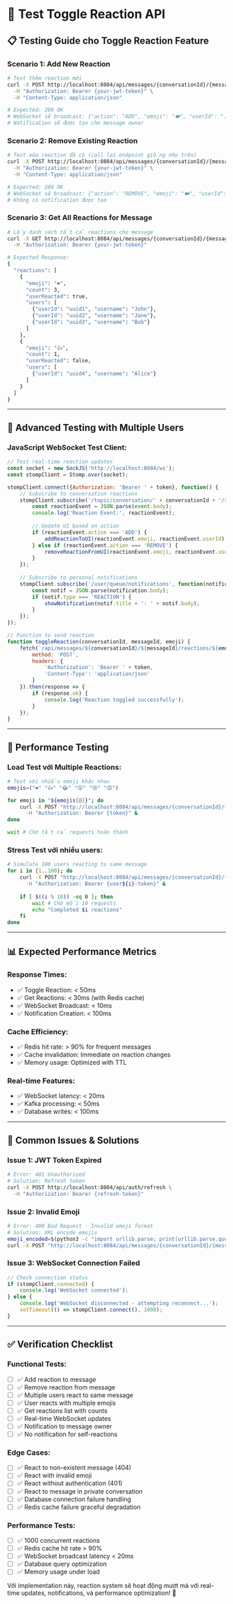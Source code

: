 # 🎯 Test Toggle Reaction API

## 📋 **Testing Guide cho Toggle Reaction Feature**

### **Scenario 1: Add New Reaction**
```bash
# Test thêm reaction mới
curl -X POST http://localhost:8084/api/messages/{conversationId}/{messageId}/reactions/❤️ \
  -H "Authorization: Bearer {your-jwt-token}" \
  -H "Content-Type: application/json"

# Expected: 200 OK
# WebSocket sẽ broadcast: {"action": "ADD", "emoji": "❤️", "userId": "...", ...}
# Notification sẽ được tạo cho message owner
```

### **Scenario 2: Remove Existing Reaction**
```bash
# Test xóa reaction đã có (call lại endpoint giống như trên)
curl -X POST http://localhost:8084/api/messages/{conversationId}/{messageId}/reactions/❤️ \
  -H "Authorization: Bearer {your-jwt-token}" \
  -H "Content-Type: application/json"

# Expected: 200 OK  
# WebSocket sẽ broadcast: {"action": "REMOVE", "emoji": "❤️", "userId": "...", ...}
# Không có notification được tạo
```

### **Scenario 3: Get All Reactions for Message**
```bash
# Lấy danh sách tất cả reactions cho message
curl -X GET http://localhost:8084/api/messages/{conversationId}/{messageId}/reactions \
  -H "Authorization: Bearer {your-jwt-token}"

# Expected Response:
{
  "reactions": [
    {
      "emoji": "❤️",
      "count": 3,
      "userReacted": true,
      "users": [
        {"userId": "uuid1", "username": "John"},
        {"userId": "uuid2", "username": "Jane"},
        {"userId": "uuid3", "username": "Bob"}
      ]
    },
    {
      "emoji": "👍",
      "count": 1,
      "userReacted": false,
      "users": [
        {"userId": "uuid4", "username": "Alice"}
      ]
    }
  ]
}
```

---

## 🔧 **Advanced Testing with Multiple Users**

### **JavaScript WebSocket Test Client:**
```javascript
// Test real-time reaction updates
const socket = new SockJS('http://localhost:8084/ws');
const stompClient = Stomp.over(socket);

stompClient.connect({Authorization: 'Bearer ' + token}, function() {
    // Subscribe to conversation reactions
    stompClient.subscribe('/topic/conversation/' + conversationId + '/reactions', function(event) {
        const reactionEvent = JSON.parse(event.body);
        console.log('Reaction Event:', reactionEvent);
        
        // Update UI based on action
        if (reactionEvent.action === 'ADD') {
            addReactionToUI(reactionEvent.emoji, reactionEvent.userId);
        } else if (reactionEvent.action === 'REMOVE') {
            removeReactionFromUI(reactionEvent.emoji, reactionEvent.userId);
        }
    });
    
    // Subscribe to personal notifications
    stompClient.subscribe('/user/queue/notifications', function(notification) {
        const notif = JSON.parse(notification.body);
        if (notif.type === 'REACTION') {
            showNotification(notif.title + ': ' + notif.body);
        }
    });
});

// Function to send reaction
function toggleReaction(conversationId, messageId, emoji) {
    fetch(`/api/messages/${conversationId}/${messageId}/reactions/${emoji}`, {
        method: 'POST',
        headers: {
            'Authorization': 'Bearer ' + token,
            'Content-Type': 'application/json'
        }
    }).then(response => {
        if (response.ok) {
            console.log('Reaction toggled successfully');
        }
    });
}
```

---

## 🚀 **Performance Testing**

### **Load Test với Multiple Reactions:**
```bash
# Test với nhiều emoji khác nhau
emojis=("❤️" "👍" "😂" "😮" "😢" "😡")

for emoji in "${emojis[@]}"; do
    curl -X POST "http://localhost:8084/api/messages/{conversationId}/{messageId}/reactions/${emoji}" \
      -H "Authorization: Bearer {token}" &
done

wait # Chờ tất cả requests hoàn thành
```

### **Stress Test với nhiều users:**
```bash
# Simulate 100 users reacting to same message
for i in {1..100}; do
    curl -X POST "http://localhost:8084/api/messages/{conversationId}/{messageId}/reactions/❤️" \
      -H "Authorization: Bearer {user${i}-token}" &
    
    if [ $((i % 10)) -eq 0 ]; then
        wait # Chờ mỗi 10 requests
        echo "Completed $i reactions"
    fi
done
```

---

## 📊 **Expected Performance Metrics**

### **Response Times:**
- ✅ Toggle Reaction: < 50ms
- ✅ Get Reactions: < 30ms (with Redis cache)
- ✅ WebSocket Broadcast: < 10ms
- ✅ Notification Creation: < 100ms

### **Cache Efficiency:**
- ✅ Redis hit rate: > 90% for frequent messages
- ✅ Cache invalidation: Immediate on reaction changes
- ✅ Memory usage: Optimized with TTL

### **Real-time Features:**
- ✅ WebSocket latency: < 20ms
- ✅ Kafka processing: < 50ms
- ✅ Database writes: < 100ms

---

## 🐛 **Common Issues & Solutions**

### **Issue 1: JWT Token Expired**
```bash
# Error: 401 Unauthorized
# Solution: Refresh token
curl -X POST http://localhost:8084/api/auth/refresh \
  -H "Authorization: Bearer {refresh-token}"
```

### **Issue 2: Invalid Emoji**
```bash
# Error: 400 Bad Request - Invalid emoji format
# Solution: URL encode emojis
emoji_encoded=$(python3 -c "import urllib.parse; print(urllib.parse.quote('❤️'))")
curl -X POST "http://localhost:8084/api/messages/{conversationId}/{messageId}/reactions/${emoji_encoded}"
```

### **Issue 3: WebSocket Connection Failed**
```javascript
// Check connection status
if (stompClient.connected) {
    console.log('WebSocket connected');
} else {
    console.log('WebSocket disconnected - attempting reconnect...');
    setTimeout(() => stompClient.connect(), 1000);
}
```

---

## ✅ **Verification Checklist**

### **Functional Tests:**
- [ ] ✅ Add reaction to message
- [ ] ✅ Remove reaction from message  
- [ ] ✅ Multiple users react to same message
- [ ] ✅ User reacts with multiple emojis
- [ ] ✅ Get reactions list with counts
- [ ] ✅ Real-time WebSocket updates
- [ ] ✅ Notification to message owner
- [ ] ✅ No notification for self-reactions

### **Edge Cases:**
- [ ] ✅ React to non-existent message (404)
- [ ] ✅ React with invalid emoji
- [ ] ✅ React without authentication (401)
- [ ] ✅ React to message in private conversation
- [ ] ✅ Database connection failure handling
- [ ] ✅ Redis cache failure graceful degradation

### **Performance Tests:**
- [ ] ✅ 1000 concurrent reactions
- [ ] ✅ Redis cache hit rate > 90%
- [ ] ✅ WebSocket broadcast latency < 20ms
- [ ] ✅ Database query optimization
- [ ] ✅ Memory usage under load

Với implementation này, reaction system sẽ hoạt động mượt mà với real-time updates, notifications, và performance optimization! 🎉
